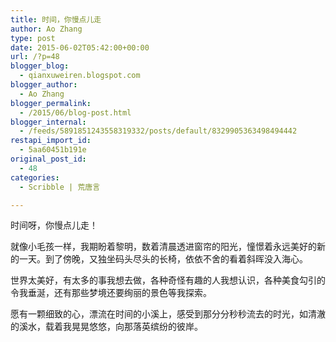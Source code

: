 ```yaml
---
title: 时间，你慢点儿走
author: Ao Zhang
type: post
date: 2015-06-02T05:42:00+00:00
url: /?p=48
blogger_blog:
  - qianxuweiren.blogspot.com
blogger_author:
  - Ao Zhang
blogger_permalink:
  - /2015/06/blog-post.html
blogger_internal:
  - /feeds/5891851243558319332/posts/default/8329905363498494442
restapi_import_id:
  - 5aa60451b191e
original_post_id:
  - 48
categories:
  - Scribble | 荒唐言

---
```

时间呀，你慢点儿走！

就像小毛孩一样，我期盼着黎明，数着清晨透进窗帘的阳光，憧憬着永远美好的新的一天。到了傍晚，又独坐码头尽头的长椅，依依不舍的看着斜晖没入海心。

世界太美好，有太多的事我想去做，各种奇怪有趣的人我想认识，各种美食勾引的令我垂涎，还有那些梦境还要绚丽的景色等我探索。

愿有一颗细致的心，漂流在时间的小溪上，感受到那分分秒秒流去的时光，如清澈的溪水，载着我晃晃悠悠，向那落英缤纷的彼岸。